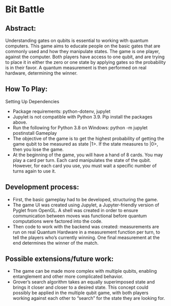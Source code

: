 # Bit Battle

## Abstract:

Understanding gates on qubits is essential to working with quantum computers. This game aims to educate people on the basic gates that are commonly used and how they manipulate states. The game is one player, against the computer. Both players have access to one qubit, and are trying to place it in either the zero or one state by applying gates so the probability is in their favor. A quantum measurement is then performed on real hardware, determining the winner.

## How To Play:

Setting Up Dependencies
- Package requirements: python-dotenv, jupylet
- Jupylet is not compatible with Python 3.9.
Pip install the packages above.
- Run the following for Python 3.8 on Windows: python -m jupylet postinstall
Gameplay
- The objective of the game is to get the highest probability of getting the game qubit to be measured as state |1>. If the state measures to |0>, then you lose the game. 
- At the beginning of the game, you will have a hand of 8 cards. You may play a card per turn. Each card manipulates the state of the qubit. However, for each card you use, you must wait a specific number of turns again to use it.

## Development process:
- First, the basic gameplay had to be developed, structuring the game.
- The game UI was created using Jupylet, a Jupyter-friendly version of Pyglet from OpenGL. A shell was created in order to ensure communication between moves was functional before quantum computations were factored into the code.
- Then code to work with the backend was created: measurements are run on real Quantum Hardware in a measurement function per turn, to tell the players who’s currently winning. One final measurement at the end determines the winner of the match.

## Possible extensions/future work:
- The game can be made more complex with multiple qubits, enabling entanglement and other more complicated behavior. 
- Grover’s search algorithm takes an equally superimposed state and brings it closer and closer to a desired state. This concept could possibly be applied in the multiple qubit game, with both players working against each other to “search” for the state they are looking for.